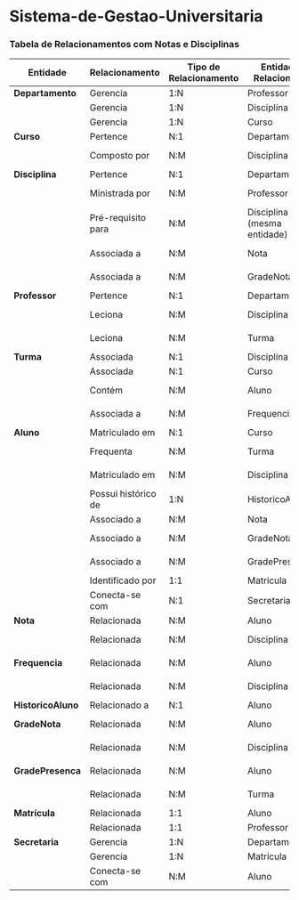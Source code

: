 # Sistema-de-Gestao-Universitaria



### Tabela de Relacionamentos com Notas e Disciplinas

| Entidade          | Relacionamento                    | Tipo de Relacionamento | Entidade Relacionada     | Tabela Associativa (se necessário)  | Chaves Estrangeiras                      |
|-------------------|-----------------------------------|------------------------|--------------------------|-------------------------------------|------------------------------------------|
| **Departamento**  | Gerencia                          | 1:N                    | Professor                | Não é necessária                    | `Professor.DepartamentoID`               |
|                   | Gerencia                          | 1:N                    | Disciplina               | Não é necessária                    | `Disciplina.DepartamentoID`              |
|                   | Gerencia                          | 1:N                    | Curso                    | Não é necessária                    | `Curso.DepartamentoID`                   |
| **Curso**         | Pertence                          | N:1                    | Departamento             | Não é necessária                    | `Curso.DepartamentoID`                   |
|                   | Composto por                      | N:M                    | Disciplina               | `CursoDisciplina`                   | `CursoDisciplina.CursoID`, `CursoDisciplina.DisciplinaID` |
| **Disciplina**    | Pertence                          | N:1                    | Departamento             | Não é necessária                    | `Disciplina.DepartamentoID`              |
|                   | Ministrada por                    | N:M                    | Professor                | `ProfessorDisciplina`               | `ProfessorDisciplina.ProfessorID`, `ProfessorDisciplina.DisciplinaID` |
|                   | Pré-requisito para                | N:M                    | Disciplina (mesma entidade) | `DisciplinaPrerequisito`          | `DisciplinaPrerequisito.DisciplinaID`, `DisciplinaPrerequisito.PrerequisitoID` |
|                   | Associada a                       | N:M                    | Nota                     | `NotaDisciplina`                   | `NotaDisciplina.DisciplinaID`, `NotaDisciplina.NotaID` |
|                   | Associada a                       | N:M                    | GradeNota                | `DisciplinaGradeNota`               | `DisciplinaGradeNota.DisciplinaID`, `DisciplinaGradeNota.GradeNotaID` |
| **Professor**     | Pertence                          | N:1                    | Departamento             | Não é necessária                    | `Professor.DepartamentoID`               |
|                   | Leciona                           | N:M                    | Disciplina               | `ProfessorDisciplina`               | `ProfessorDisciplina.ProfessorID`, `ProfessorDisciplina.DisciplinaID` |
|                   | Leciona                           | N:M                    | Turma                    | `ProfessorTurma`                    | `ProfessorTurma.ProfessorID`, `ProfessorTurma.TurmaID` |
| **Turma**         | Associada                         | N:1                    | Disciplina               | Não é necessária                    | `Turma.DisciplinaID`                     |
|                   | Associada                         | N:1                    | Curso                    | Não é necessária                    | `Turma.CursoID`                          |
|                   | Contém                            | N:M                    | Aluno                    | `AlunoTurma`                        | `AlunoTurma.AlunoID`, `AlunoTurma.TurmaID` |
|                   | Associada a                       | N:M                    | Frequencia               | `TurmaFrequencia`                  | `TurmaFrequencia.TurmaID`, `TurmaFrequencia.FrequenciaID` |
| **Aluno**         | Matriculado em                    | N:1                    | Curso                    | Não é necessária                    | `Aluno.CursoID`                          |
|                   | Frequenta                         | N:M                    | Turma                    | `AlunoTurma`                        | `AlunoTurma.AlunoID`, `AlunoTurma.TurmaID` |
|                   | Matriculado em                    | N:M                    | Disciplina               | `AlunoDisciplina`                   | `AlunoDisciplina.AlunoID`, `AlunoDisciplina.DisciplinaID` |
|                   | Possui histórico de               | 1:N                    | HistoricoAluno           | Não é necessária                    | `HistoricoAluno.AlunoID`                 |
|                   | Associado a                       | N:M                    | Nota                     | `AlunoNota`                         | `AlunoNota.AlunoID`, `AlunoNota.NotaID` |
|                   | Associado a                       | N:M                    | GradeNota                | `AlunoGradeNota`                    | `AlunoGradeNota.AlunoID`, `AlunoGradeNota.GradeNotaID` |
|                   | Associado a                       | N:M                    | GradePresenca            | `AlunoGradePresenca`                | `AlunoGradePresenca.AlunoID`, `AlunoGradePresenca.GradePresencaID` |
|                   | Identificado por                  | 1:1                    | Matricula                | Não é necessária                    | `Aluno.MatriculaID`                      |
|                   | Conecta-se com                   | N:1                    | Secretaria               | Não é necessária                    | `Aluno.SecretariaID`                     |
| **Nota**          | Relacionada                      | N:M                    | Aluno                    | `AlunoNota`                         | `AlunoNota.NotaID`, `AlunoNota.AlunoID` |
|                   | Relacionada                      | N:M                    | Disciplina               | `NotaDisciplina`                   | `NotaDisciplina.NotaID`, `NotaDisciplina.DisciplinaID` |
| **Frequencia**    | Relacionada                      | N:M                    | Aluno                    | `AlunoFrequencia`                   | `AlunoFrequencia.FrequenciaID`, `AlunoFrequencia.AlunoID` |
|                   | Relacionada                      | N:M                    | Disciplina               | `FrequenciaDisciplina`              | `FrequenciaDisciplina.FrequenciaID`, `FrequenciaDisciplina.DisciplinaID` |
| **HistoricoAluno** | Relacionado a                   | N:1                    | Aluno                    | Não é necessária                    | `HistoricoAluno.AlunoID`                 |
| **GradeNota**     | Relacionada                      | N:M                    | Aluno                    | `AlunoGradeNota`                    | `AlunoGradeNota.GradeNotaID`, `AlunoGradeNota.AlunoID` |
|                   | Relacionada                      | N:M                    | Disciplina               | `DisciplinaGradeNota`               | `DisciplinaGradeNota.GradeNotaID`, `DisciplinaGradeNota.DisciplinaID` |
| **GradePresenca** | Relacionada                      | N:M                    | Aluno                    | `AlunoGradePresenca`                | `AlunoGradePresenca.GradePresencaID`, `AlunoGradePresenca.AlunoID` |
|                   | Relacionada                      | N:M                    | Turma                    | `TurmaGradePresenca`                | `TurmaGradePresenca.GradePresencaID`, `TurmaGradePresenca.TurmaID` |
| **Matrícula**     | Relacionada                      | 1:1                    | Aluno                    | Não é necessária                    | `Aluno.MatriculaID`                      |
|                   | Relacionada                      | 1:1                    | Professor                | Não é necessária                    | `Professor.MatriculaID`                  |
| **Secretaria**    | Gerencia                         | 1:N                    | Departamento             | Não é necessária                    | `Secretaria.DepartamentoID`              |
|                   | Gerencia                         | 1:N                    | Matrícula                | Não é necessária                    | `Secretaria.MatriculaID`                 |
|                   | Conecta-se com                   | N:M                    | Aluno                    | `AlunoSecretaria`                   | `AlunoSecretaria.AlunoID`, `AlunoSecretaria.SecretariaID` |

